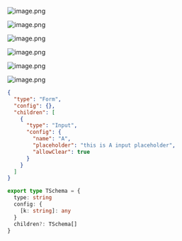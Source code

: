 ![image.png](https://p6-juejin.byteimg.com/tos-cn-i-k3u1fbpfcp/ffd41fb123d84ae8bc897bef45e1acd0~tplv-k3u1fbpfcp-watermark.image?)

![image.png](https://p9-juejin.byteimg.com/tos-cn-i-k3u1fbpfcp/5affc7406bae43bab43f15146a2b80c6~tplv-k3u1fbpfcp-watermark.image?)

![image.png](https://p3-juejin.byteimg.com/tos-cn-i-k3u1fbpfcp/d7fb87e8323044868333ef1d6118ceeb~tplv-k3u1fbpfcp-watermark.image?)


![image.png](https://p3-juejin.byteimg.com/tos-cn-i-k3u1fbpfcp/bd43f0dadd974cda8a76802661840740~tplv-k3u1fbpfcp-watermark.image?)

![image.png](https://p6-juejin.byteimg.com/tos-cn-i-k3u1fbpfcp/3a572c2c44f84a13b8d168f1bade1950~tplv-k3u1fbpfcp-watermark.image?)

![image.png](https://p6-juejin.byteimg.com/tos-cn-i-k3u1fbpfcp/4c80342445da47789157f551a8a6e9fa~tplv-k3u1fbpfcp-watermark.image?)

```json
{
  "type": "Form",
  "config": {},
  "children": [
    {
      "type": "Input",
      "config": {
        "name": "A",
        "placeholder": "this is A input placeholder",
        "allowClear": true
      }
    }
  ]
}
```

``` typescript
export type TSchema = {
  type: string
  config: {
    [k: string]: any
  }
  children?: TSchema[]
}
```
